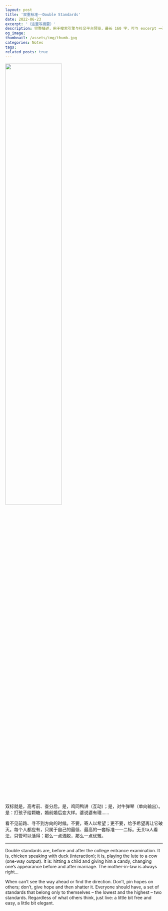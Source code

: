 ```yaml
---
layout: post
title: '双重标准——Double Standards'
date: 2022-06-23
excerpt: '（这里写摘要）'
description: 完整描述，用于搜索引擎与社交平台预览，最长 160 字，可与 excerpt 一致
og_image: 
thumbnail: /assets/img/thumb.jpg
categories: Notes
tags: 
related_posts: true
---
```


<img src="{{ '/assets/img/blog/xxxxxxxx' | relative_url }}" style="width:60%;">

双标就是，高考前、查分后。是，鸡同鸭讲（互动）；是，对牛弹琴（单向输出）。是：打孩子给颗糖，婚前婚后变大样。婆说婆有理……

看不见前路、寻不到方向的时候。不要，寄人以希望；更不要，给予希望再让它破灭。每个人都应有，只属于自己的最低、最高的一套标准——二标。无关ta人看法，只管可以活得：那么一点洒脱，那么一点优雅。

---

Double standards are, before and after the college entrance examination. It is, chicken speaking with duck (interaction); it is, playing the lute to a cow (one-way output). It is: hitting a child and giving him a candy, changing one’s appearance before and after marriage. The mother-in-law is always right…

When can’t see the way ahead or find the direction. Don’t, pin hopes on others; don’t, give hope and then shatter it. Everyone should have, a set of standards that belong only to themselves – the lowest and the highest – two standards. Regardless of what others think, just live: a little bit free and easy, a little bit elegant.